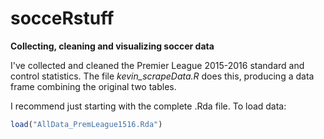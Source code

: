 # socceRstuff
<b>Collecting, cleaning and visualizing soccer data</b>

I've collected and cleaned the Premier League 2015-2016 standard and control statistics. The file <i>kevin_scrapeData.R</i> does this, producing a data frame combining the original two tables.

I recommend just starting with the complete .Rda file. To load data:
```R
load("AllData_PremLeague1516.Rda")
```
